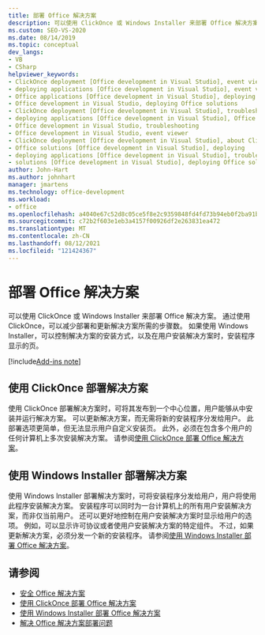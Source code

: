 ```yaml
---
title: 部署 Office 解决方案
description: 可以使用 ClickOnce 或 Windows Installer 来部署 Office 解决方案。 使用 ClickOnce 可以减少部署解决方案所需的步骤数。
ms.custom: SEO-VS-2020
ms.date: 08/14/2019
ms.topic: conceptual
dev_langs:
- VB
- CSharp
helpviewer_keywords:
- ClickOnce deployment [Office development in Visual Studio], event viewer
- deploying applications [Office development in Visual Studio], event viewer
- Office applications [Office development in Visual Studio], deploying Office solutions
- Office development in Visual Studio, deploying Office solutions
- ClickOnce deployment [Office development in Visual Studio], troubleshooting
- deploying applications [Office development in Visual Studio], Office solutions (2007 system)
- Office development in Visual Studio, troubleshooting
- Office development in Visual Studio, event viewer
- ClickOnce deployment [Office development in Visual Studio], about ClickOnce solution deployments
- Office solutions [Office development in Visual Studio], deploying
- deploying applications [Office development in Visual Studio], troubleshooting
- solutions [Office development in Visual Studio], deploying Office solutions (2007 system)
author: John-Hart
ms.author: johnhart
manager: jmartens
ms.technology: office-development
ms.workload:
- office
ms.openlocfilehash: a4040e67c52d8c05ce5f8e2c9359848fd4fd73b94eb0f2ba91b48ced61e69e4a
ms.sourcegitcommit: c72b2f603e1eb3a4157f00926df2e263831ea472
ms.translationtype: MT
ms.contentlocale: zh-CN
ms.lasthandoff: 08/12/2021
ms.locfileid: "121424367"
---
```

# <a name="deploy-an-office-solution"></a>部署 Office 解决方案
  可以使用 ClickOnce 或 Windows Installer 来部署 Office 解决方案。 通过使用 ClickOnce，可以减少部署和更新解决方案所需的步骤数。 如果使用 Windows Installer，可以控制解决方案的安装方式，以及在用户安装解决方案时，安装程序显示的页。

[!include[Add-ins note](includes/addinsnote.md)]

## <a name="deploy-a-solution-by-using-clickonce"></a>使用 ClickOnce 部署解决方案
 使用 ClickOnce 部署解决方案时，可将其发布到一个中心位置，用户能够从中安装并运行解决方案。 可以更新解决方案，而无需将新的安装程序分发给用户。  此部署选项更简单，但无法显示用户自定义安装页。 此外，必须在包含多个用户的任何计算机上多次安装解决方案。 请参阅[使用 ClickOnce 部署 Office 解决方案](../vsto/deploying-an-office-solution-by-using-clickonce.md)。

## <a name="deploy-a-solution-by-using-windows-installer"></a>使用 Windows Installer 部署解决方案
 使用 Windows Installer 部署解决方案时，可将安装程序分发给用户，用户将使用此程序安装解决方案。 安装程序可以同时为一台计算机上的所有用户安装解决方案，而非仅当前用户。 还可以更好地控制在用户安装解决方案时显示给用户的选项。 例如，可以显示许可协议或者使用户安装解决方案的特定组件。 不过，如果更新解决方案，必须分发一个新的安装程序。 请参阅[使用 Windows Installer 部署 Office 解决方案](../vsto/deploying-a-vsto-solution-by-using-windows-installer.md)。

## <a name="see-also"></a>请参阅
- [安全 Office 解决方案](../vsto/securing-office-solutions.md)
- [使用 ClickOnce 部署 Office 解决方案](../vsto/deploying-an-office-solution-by-using-clickonce.md)
- [使用 Windows Installer 部署 Office 解决方案](../vsto/deploying-a-vsto-solution-by-using-windows-installer.md)
- [解决 Office 解决方案部署问题](../vsto/troubleshooting-office-solution-deployment.md)
